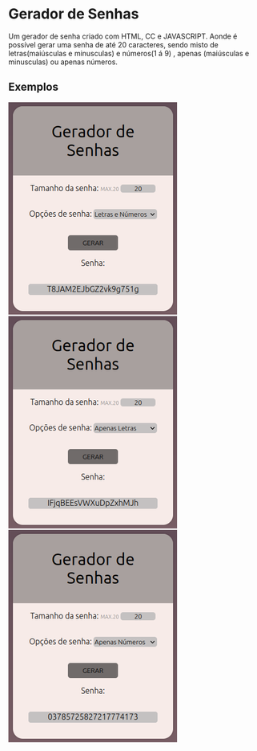 # Gerador de Senhas
Um gerador de senha criado com HTML, CC e JAVASCRIPT. Aonde é possível gerar uma senha de até 20 caracteres, sendo misto de letras(maiúsculas e minusculas) e números(1 á 9) , apenas (maiúsculas e minusculas) ou apenas números.
## Exemplos
![](./imagens-exemplos/letras-numeros.png)![](./imagens-exemplos/apenas-letras.png)![](./imagens-exemplos/apenas-numeros.png)
